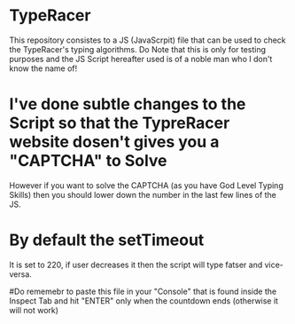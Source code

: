 # TypeRacer
This repository consistes to a JS (JavaScrpit) file that can be used to check the TypeRacer's typing algorithms.
Do Note that this is only for testing purposes and the JS Script hereafter used is of a noble man who I don't know the name of!
# I've done subtle changes to the Script so that the TypreRacer website dosen't gives you a "CAPTCHA" to Solve
However if you want to solve the CAPTCHA (as you have God Level Typing Skills) then you should lower down the number in the last few lines of the JS.
# By default the setTimeout
It is set to 220, if user decreases it then the script will type fatser and vice-versa.

#Do rememebr to paste this file in your "Console" that is found inside the Inspect Tab
and hit "ENTER" only when the countdown ends (otherwise it will not work)
